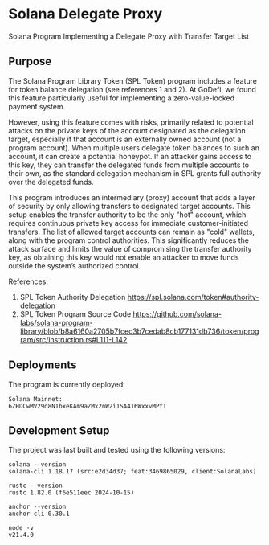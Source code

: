 # Solana Delegate Proxy

Solana Program Implementing a Delegate Proxy with Transfer Target List

## Purpose

The Solana Program Library Token (SPL Token) program includes a feature
for token balance delegation (see references 1 and 2). At GoDefi, we
found this feature particularly useful for implementing a zero-value-locked
payment system.

However, using this feature comes with risks, primarily related to potential
attacks on the private keys of the account designated as the delegation target,
especially if that account is an externally owned account (not a program account).
When multiple users delegate token balances to such an account, it can create
a potential honeypot. If an attacker gains access to this key, they can transfer
the delegated funds from multiple accounts to their own, as the standard
delegation mechanism in SPL grants full authority over the delegated funds.

This program introduces an intermediary (proxy) account that adds a layer of
security by only allowing transfers to designated target accounts. This setup
enables the transfer authority to be the only "hot" account, which requires
continuous private key access for immediate customer-initiated transfers. The
list of allowed target accounts can remain as "cold" wallets, along with the
program control authorities. This significantly reduces the attack surface and
limits the value of compromising the transfer authority key, as obtaining this
key would not enable an attacker to move funds outside the system’s authorized
control.

References:
1. SPL Token Authority Delegation https://spl.solana.com/token#authority-delegation
2. SPL Token Program Source Code https://github.com/solana-labs/solana-program-library/blob/b8a6160a2705b7fcec3b7cedab8cb177131db736/token/program/src/instruction.rs#L111-L142

## Deployments

The program is currently deployed:

```
Solana Mainnet:
6ZHDCwMV29d8N1bxeKAm9aZMx2nW2i1SA416WxxvMPtT
```

## Development Setup

The project was last built and tested using the following versions:

```
solana --version
solana-cli 1.18.17 (src:e2d34d37; feat:3469865029, client:SolanaLabs)

rustc --version
rustc 1.82.0 (f6e511eec 2024-10-15)

anchor --version
anchor-cli 0.30.1

node -v
v21.4.0
```
